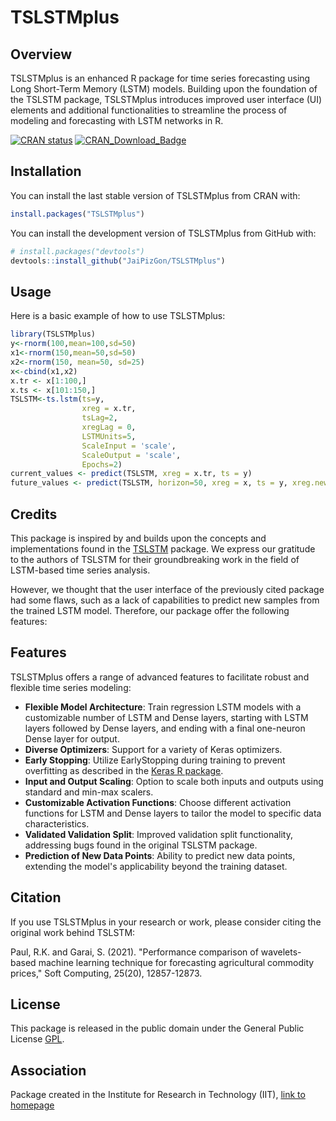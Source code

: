 # TSLSTMplus

## Overview
TSLSTMplus is an enhanced R package for time series forecasting using Long Short-Term Memory (LSTM) models. Building upon the foundation of the TSLSTM package, TSLSTMplus introduces improved user interface (UI) elements and additional functionalities to streamline the process of modeling and forecasting with LSTM networks in R.

[![CRAN status](https://www.r-pkg.org/badges/version/TSLSTMplus)](https://CRAN.R-project.org/package=TSLSTMplus)
[![CRAN_Download_Badge](https://cranlogs.r-pkg.org/badges/grand-total/TSLSTMplus)](https://cranlogs.r-pkg.org/badges/grand-total/TSLSTMplus)

## Installation
You can install the last stable version of TSLSTMplus from CRAN with:
```R
install.packages("TSLSTMplus")
```

You can install the development version of TSLSTMplus from GitHub with:

```R
# install.packages("devtools")
devtools::install_github("JaiPizGon/TSLSTMplus")
```
## Usage
Here is a basic example of how to use TSLSTMplus:

```R
library(TSLSTMplus)
y<-rnorm(100,mean=100,sd=50)
x1<-rnorm(150,mean=50,sd=50)
x2<-rnorm(150, mean=50, sd=25)
x<-cbind(x1,x2)
x.tr <- x[1:100,]
x.ts <- x[101:150,]
TSLSTM<-ts.lstm(ts=y,
                xreg = x.tr,
                tsLag=2,
                xregLag = 0,
                LSTMUnits=5,
                ScaleInput = 'scale',
                ScaleOutput = 'scale',
                Epochs=2)
current_values <- predict(TSLSTM, xreg = x.tr, ts = y)
future_values <- predict(TSLSTM, horizon=50, xreg = x, ts = y, xreg.new = x.ts)
```

## Credits
This package is inspired by and builds upon the concepts and implementations found in the [TSLSTM](https://cran.r-project.org/web/packages/TSLSTM/index.html) package. We express our gratitude to the authors of TSLSTM for their groundbreaking work in the field of LSTM-based time series analysis.

However, we thought that the user interface of the previously cited package had some flaws, such as a lack of capabilities to predict new samples from the trained LSTM model. Therefore, our package offer the following features:

## Features
TSLSTMplus offers a range of advanced features to facilitate robust and flexible time series modeling:

- **Flexible Model Architecture**: Train regression LSTM models with a customizable number of LSTM and Dense layers, starting with LSTM layers followed by Dense layers, and ending with a final one-neuron Dense layer for output.
- **Diverse Optimizers**: Support for a variety of Keras optimizers.
- **Early Stopping**: Utilize EarlyStopping during training to prevent overfitting as described in the [Keras R package](https://tensorflow.rstudio.com/guides/keras/writing_your_own_callbacks).
- **Input and Output Scaling**: Option to scale both inputs and outputs using standard and min-max scalers.
- **Customizable Activation Functions**: Choose different activation functions for LSTM and Dense layers to tailor the model to specific data characteristics.
- **Validated Validation Split**: Improved validation split functionality, addressing bugs found in the original TSLSTM package.
- **Prediction of New Data Points**: Ability to predict new data points, extending the model's applicability beyond the training dataset.


## Citation
If you use TSLSTMplus in your research or work, please consider citing the original work behind TSLSTM:

Paul, R.K. and Garai, S. (2021). "Performance comparison of wavelets-based machine learning technique for forecasting agricultural commodity prices," Soft Computing, 25(20), 12857-12873.

## License

This package is released in the public domain under the General Public License [GPL](https://www.gnu.org/licenses/gpl-3.0.en.html). 

## Association
Package created in the Institute for Research in Technology (IIT), [link to homepage](https://www.iit.comillas.edu/index.php.en) 
